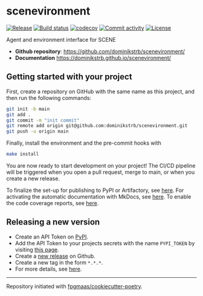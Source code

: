 # scenevironment

[![Release](https://img.shields.io/github/v/release/dominikstrb/scenevironment)](https://img.shields.io/github/v/release/dominikstrb/scenevironment)
[![Build status](https://img.shields.io/github/actions/workflow/status/dominikstrb/scenevironment/main.yml?branch=main)](https://github.com/dominikstrb/scenevironment/actions/workflows/main.yml?query=branch%3Amain)
[![codecov](https://codecov.io/gh/dominikstrb/scenevironment/branch/main/graph/badge.svg)](https://codecov.io/gh/dominikstrb/scenevironment)
[![Commit activity](https://img.shields.io/github/commit-activity/m/dominikstrb/scenevironment)](https://img.shields.io/github/commit-activity/m/dominikstrb/scenevironment)
[![License](https://img.shields.io/github/license/dominikstrb/scenevironment)](https://img.shields.io/github/license/dominikstrb/scenevironment)

Agent and environment interface for SCENE

- **Github repository**: <https://github.com/dominikstrb/scenevironment/>
- **Documentation** <https://dominikstrb.github.io/scenevironment/>

## Getting started with your project

First, create a repository on GitHub with the same name as this project, and then run the following commands:

```bash
git init -b main
git add .
git commit -m "init commit"
git remote add origin git@github.com:dominikstrb/scenevironment.git
git push -u origin main
```

Finally, install the environment and the pre-commit hooks with

```bash
make install
```

You are now ready to start development on your project!
The CI/CD pipeline will be triggered when you open a pull request, merge to main, or when you create a new release.

To finalize the set-up for publishing to PyPI or Artifactory, see [here](https://fpgmaas.github.io/cookiecutter-poetry/features/publishing/#set-up-for-pypi).
For activating the automatic documentation with MkDocs, see [here](https://fpgmaas.github.io/cookiecutter-poetry/features/mkdocs/#enabling-the-documentation-on-github).
To enable the code coverage reports, see [here](https://fpgmaas.github.io/cookiecutter-poetry/features/codecov/).

## Releasing a new version

- Create an API Token on [PyPI](https://pypi.org/).
- Add the API Token to your projects secrets with the name `PYPI_TOKEN` by visiting [this page](https://github.com/dominikstrb/scenevironment/settings/secrets/actions/new).
- Create a [new release](https://github.com/dominikstrb/scenevironment/releases/new) on Github.
- Create a new tag in the form `*.*.*`.
- For more details, see [here](https://fpgmaas.github.io/cookiecutter-poetry/features/cicd/#how-to-trigger-a-release).

---

Repository initiated with [fpgmaas/cookiecutter-poetry](https://github.com/fpgmaas/cookiecutter-poetry).
